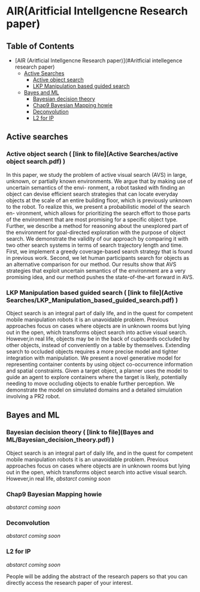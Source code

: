 # AIR(Aritficial Intellgencne Research paper)

## Table of Contents
- [AIR (Aritficial Intellgencne Research paper)](#Aritficial intellegence research paper)
    - [Active Searches](#Active_searches)
        - [Active object search](#Active_object_search)
        - [LKP Manipulation based guided search](#LKP_Manipulation_based_guided_search)
    - [Bayes and ML](#Bayes_and_ML)
        - [Bayesian decision theory](#Bayesian_decision_theory)
        - [Chap9 Bayesian Mapping howie](#Chap9-Bayesian-Mapping_howie)
        - [Deconvolution](#Deconvolution)
        - [L2 for IP](#L2_for_IP)



## <a name="Active_searches"></a> Active searches
### <a name="Active_object_search"></a>  Active object search ( [**link to file**](Active Searches/active object search.pdf) )

In this paper, we study the problem of active visual search (AVS) in large, unknown, or partially known environments.
We argue that by making use of uncertain semantics of the envi- ronment, a robot tasked with finding an object can devise
efficient search strategies that can locate everyday objects at the scale of an entire building floor, which is previously
unknown to the robot. To realize this, we present a probabilistic model of the search en- vironment, which allows for
prioritizing the search effort to those parts of the environment that are most promising for a specific object type. Further,
we describe a method for reasoning about the unexplored part of the environment for goal-directed exploration with
the purpose of object search. We demonstrate the validity of our approach by comparing it with two other search systems
in terms of search trajectory length and time. First, we implement a greedy coverage-based search strategy that is found
in previous work. Second, we let human participants search for objects as an alternative comparison for our method.
Our results show that AVS strategies that exploit uncertain semantics of the environment are a very promising idea,
and our method pushes the state-of-the-art forward in AVS.

### <a name="LKP_Manipulation_based_guided_search"></a> LKP Manipulation based guided search ( [**link to file**](Active Searches/LKP_Manipulation_based_guided_search.pdf) )

Object search is an integral part of daily life, and in the quest for competent mobile manipulation robots it is an unavoidable problem. Previous approaches focus on cases where objects are in unknown rooms but lying out in the open, which transforms object search into active visual search. However,in real life, objects may be in the back of cupboards occluded by other objects, instead of conveniently on a table by themselves. Extending search to occluded objects requires a more precise model and tighter integration with manipulation. We present a novel generative model for representing container contents by using object co-occurrence information and spatial constraints. Given a target object, a planner uses the model to guide an agent to explore containers where the target is likely, potentially needing to move occluding objects to enable further perception. We demonstrate the model on simulated domains and a detailed simulation involving a PR2 robot.

## <a name="#Bayes_and_ML"></a> Bayes and ML
### <a name="#Bayesian_decision_theory"></a> Bayesian decision theory ( [**link to file**](Bayes and ML/Bayesian_decision_theory.pdf) )
Object search is an integral part of daily life, and in the quest for competent mobile manipulation robots it is an unavoidable problem. Previous approaches focus on cases where objects are in unknown rooms but lying out in the open, which transforms object search into active visual search. However,in real life,
*abstarct coming soon*

### <a name="#Chap9-Bayesian-Mapping_howie"></a> Chap9 Bayesian Mapping howie

*abstarct coming soon*

### <a name="#Deconvolution"></a> Deconvolution

*abstarct coming soon*

### <a name="#L2_for_IP"></a> L2 for IP

*abstarct coming soon*

People will be adding the abstract of the research papers so that you can directly access the research paper of your interest.
